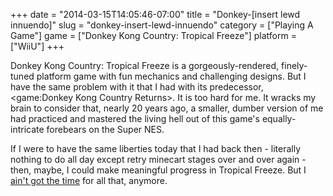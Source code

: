 +++
date = "2014-03-15T14:05:46-07:00"
title = "Donkey-[insert lewd innuendo]"
slug = "donkey-insert-lewd-innuendo"
category = ["Playing A Game"]
game = ["Donkey Kong Country: Tropical Freeze"]
platform = ["WiiU"]
+++

Donkey Kong Country: Tropical Freeze is a gorgeously-rendered, finely-tuned platform game with fun mechanics and challenging designs.  But I have the same problem with it that I had with its predecessor, <game:Donkey Kong Country Returns>.  It is too hard for me.  It wracks my brain to consider that, nearly 20 years ago, a smaller, dumber version of me had practiced and mastered the living hell out of this game's equally-intricate forebears on the Super NES.

If I were to have the same liberties today that I had back then - literally nothing to do all day except retry minecart stages over and over again - then, maybe, I could make meaningful progress in Tropical Freeze.  But I <a href="http://knowyourmeme.com/memes/sweet-brown-aint-nobody-got-time-for-that">ain't got the time</a> for all that, anymore.